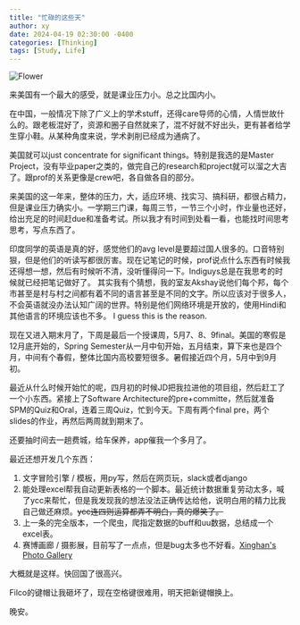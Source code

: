 ```yaml
---
title: "忙碌的这些天"
author: xy
date: 2024-04-19 02:30:00 -0400
categories: [Thinking]
tags: [Study, Life]
---
```


![Flower](/2024/0419/2.jpg)


来美国有一个最大的感受，就是课业压力小。总之比国内小。

在中国，一般情况下除了广义上的学术stuff，还得care导师的心情，人情世故什么的。跟老板混好了，资源和圈子自然就来了，混不好就不好出头，更有甚者给学生穿小鞋。从某种角度来说，学术剥削已经成为通病了。

美国就可以just concentrate for significant things。特别是我选的是Master Project，没有毕业paper之类的，做完自己的research和project就可以溜之大吉了。跟prof的关系更像是crew吧，各自做各自的部分。

来美国的这一年来，整体的压力，大，适应环境、找实习、搞科研，都很占精力，但是课业压力确实小。一学期三门课，每周三节，一节三个小时，作业量也还好，给出充足的时间赶due和准备考试。所以我才有时间到处看一看，也能找时间思考思考，写点东西了。

印度同学的英语是真的好，感觉他们的avg level是要超过国人很多的。口音特别狠，但是他们的听读写都很厉害。现在记笔记的时候，prof说点什么东西有时候我还得想一想，然后有时候听不清，没听懂得问一下。Indiguys总是在我思考的时候就已经把笔记做好了。 其实我有个猜想，我的室友Akshay说他们每个邦，每个市甚至是村与村之间都有着不同的语言甚至是不同的文字。所以应该对于很多人，不会英语就没办法认知广阔的世界。特别是他们网络环境是开放的，使用Hindi和其他语言的环境应该也不多。 I guess this is the reason.

现在又进入期末月了，下周是最后一个授课周，5月7、8、9final。美国的寒假是12月底开始的，Spring Semester从一月中旬开始，五月结束，算下来也是四个月，中间有个春假，整体比国内高校要短很多。暑假接近四个月，5月中到9月初。

最近从什么时候开始忙的呢，四月初的时候JD把我拉进他的项目组，然后赶工了一个小东西。紧接上了Software Architecture的pre+committe，然后就准备SPM的Quiz和Oral，连着三周Quiz，忙到今天。下周有两个final pre，两个slides的作业，再然后两周就到期末了。

还要抽时间去一趟费城，给车保养，app催我一个多月了。

最近还想开发几个东西：

1. 文字冒险引擎 / 模板，用py写，然后在网页玩，slack或者django
2. 能处理excel帮我自动更新表格的一个脚本。最近统计数据重复劳动太多，喊了ycc来帮忙，但是我发现我的想法没法正确传达给他，说明白用的精力比我自己做还麻烦。~~ycc连四则运算都弄不明白，真的爆笑了。~~
3. 上一条的完全版本，一个爬虫，爬指定数据的buff和uu数据，总结成一个excel表。
4. 赛博画廊 / 摄影展，目前写了一点点，但是bug太多也不好看。[Xinghan's Photo Gallery](https://yinxinghan.com/program/Photo_Gallary/)

大概就是这样。快回国了很高兴。

Filco的键帽让我砸坏了，现在空格键很难用，明天把新键帽换上。

晚安。